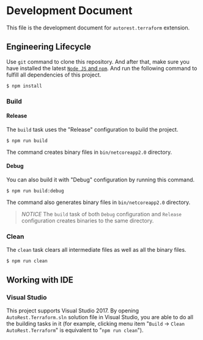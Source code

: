 # Development Document

This file is the development document for `autorest.terraform` extension.

## Engineering Lifecycle

Use `git` command to clone this repository. And after that, make sure you have installed the latest [`Node JS` and `npm`](https://nodejs.org/). And run the following command to fulfill all dependencies of this project.

```shell
$ npm install
```

### Build

#### Release

The `build` task uses the "Release" configuration to build the project.

```shell
$ npm run build
```

The command creates binary files in `bin/netcoreapp2.0` directory.

#### Debug

You can also build it with "Debug" configuration by running this command.

```shell
$ npm run build:debug
```

The command also generates binary files in `bin/netcoreapp2.0` directory.

> *NOTICE* The `build` task of both `Debug` configuration and `Release` configuration creates binaries to the same directory.

### Clean

The `clean` task clears all intermediate files as well as all the binary files.

```shell
$ npm run clean
```

## Working with IDE

### Visual Studio

This project supports Visual Studio 2017. By opening `AutoRest.Terraform.sln` solution file in Visual Studio, you are able to do all the building tasks in it (for example, clicking menu item "`Build` → `Clean AutoRest.Terraform`" is equivalent to "`npm run clean`").
